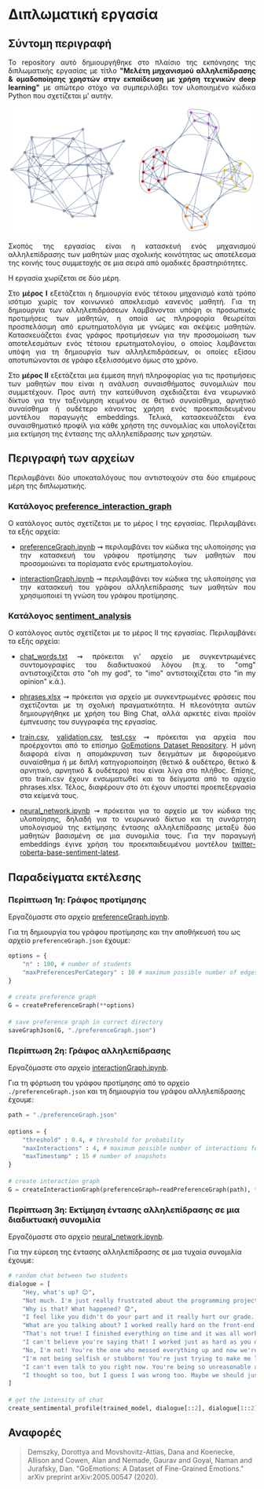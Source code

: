 # Διπλωματική εργασία
## Σύντομη περιγραφή
<p align="justify"> Το repository αυτό δημιουργήθηκε στο πλαίσιο της εκπόνησης της διπλωματικής εργασίας με τίτλο <b>"Μελέτη μηχανισμού αλληλεπίδρασης & ομαδοποίησης χρηστών στην εκπαίδευση με χρήση τεχνικών deep learning"</b> με απώτερο στόχο να συμπεριλάβει τον υλοποιημένο κώδικα Python που σχετίζεται μ' αυτήν. </p>

![cover.pdf](https://github.com/alexandrosst/Diploma-Thesis/blob/main/img.svg)

<p align="justify">Σκοπός της εργασίας είναι η κατασκευή ενός μηχανισμού αλληλεπίδρασης των μαθητών μιας σχολικής κοινότητας ως αποτέλεσμα της κοινής τους συμμετοχής σε μια σειρά από ομαδικές δραστηριότητες.</p>

<p align="justify">Η εργασία χωρίζεται σε δύο μέρη.</p>
<p align="justify">Στο <b>μέρος Ι</b> εξετάζεται η δημιουργία ενός τέτοιου μηχανισμό κατά τρόπο ισότιμο χωρίς τον κοινωνικό αποκλεισμό κανενός μαθητή. Για τη δημιουργία των αλληλεπιδράσεων λαμβάνονται υπόψη οι προσωπικές προτιμήσεις των μαθητών, η οποία ως πληροφορία θεωρείται προσπελάσιμη από ερωτηματολόγια με γνώμες και σκέψεις μαθητών. Κατασκευάζεται ένας γράφος προτιμήσεων για την προσομοίωση των αποτελεσμάτων ενός τέτοιου ερωτηματολογίου, ο οποίος λαμβάνεται υπόψη για τη δημιουργία των αλληλεπιδράσεων, οι οποίες εξίσου αποτυπώνονται σε γράφο εξελισσόμενο όμως στο χρόνο.</p>

<p align="justify">Στο <b>μέρος ΙΙ</b> εξετάζεται μια έμμεση πηγή πληροφορίας για τις προτιμήσεις των μαθητών που είναι η ανάλυση συναισθήματος συνομιλιών που συμμετέχουν. Προς αυτή την κατεύθυνση σχεδιάζεται ένα νευρωνικό δίκτυο για την ταξινόμηση κειμένου σε θετικό συναίσθημα, αρνητικό συναίσθημα ή ουδέτερο κάνοντας χρήση ενός προεκπαιδευμένου μοντέλου παραγωγής embeddings. Τελικά, κατασκευάζεται ένα συναισθηματικό προφίλ για κάθε χρήστη της συνομιλίας και υπολογίζεται μια εκτίμηση της έντασης της αλληλεπίδρασης των χρηστών.</p>

## Περιγραφή των αρχείων
<p align="justify">Περιλαμβάνει δύο υποκαταλόγους που αντιστοιχούν στα δύο επιμέρους μέρη της διπλωματικής.</p>

### Κατάλογος <a href=https://github.com/alexandrosst/Diploma-Thesis/tree/main/preference_interaction_graph>preference_interaction_graph</a>
<p align="justify">Ο κατάλογος αυτός σχετίζεται με το μέρος Ι της εργασίας. Περιλαμβάνει τα εξής αρχεία:</p>
<ul>
    <li><p align="justify"><a href=https://github.com/alexandrosst/Diploma-Thesis/blob/main/preference_interaction_graph/preferenceGraph.ipynb>preferenceGraph.ipynb</a> ⇝ περιλαμβάνει τον κώδικα της υλοποίησης για την κατασκευή του γράφου προτίμησης των μαθητών που προσομοιώνει τα πορίσματα ενός ερωτηματολογίου.</p></li>
    <li><p align="justify"><a href=https://github.com/alexandrosst/Diploma-Thesis/blob/main/preference_interaction_graph/interactionGraph.ipynb>interactionGraph.ipynb</a> ⇝ περιλαμβάνει τον κώδικα της υλοποίησης για την κατασκευή του γράφου αλληλεπίδρασης των μαθητών που χρησιμοποιεί τη γνώση του γράφου προτίμησης.</p></li>
</ul>

### Κατάλογος <a href=https://github.com/alexandrosst/Diploma-Thesis/tree/main/sentiment%20analysis>sentiment_analysis</a>
<p align="justify">Ο κατάλογος αυτός σχετίζεται με το μέρος ΙΙ της εργασίας. Περιλαμβάνει τα εξής αρχεία:</p>
<ul>
    <li><p align="justify"><a href=https://github.com/alexandrosst/Diploma-Thesis/blob/main/sentiment%20analysis/chat_words.txt>chat_words.txt</a> ⇝ πρόκειται γι' αρχείο με συγκεντρωμένες συντομογραφίες του διαδικτυακού λόγου (π.χ. το "omg" αντιστοιχίζεται στο "oh my god", το "imo" αντιστοιχίζεται στο "in my opinion" κ.ά.).</p></li>
    <li><p align="justify"><a href=https://github.com/alexandrosst/Diploma-Thesis/blob/main/sentiment%20analysis/phrases.xlsx>phrases.xlsx</a> ⇝ πρόκειται για αρχείο με συγκεντρωμένες φράσεις που σχετίζονται με τη σχολική πραγματικότητα. Η πλεονότητα αυτών δημιουργήθηκε με χρήση του Bing Chat, αλλά αρκετές είναι προϊόν έμπνευσης του συγγραφέα της εργασίας.</p></li>
    <li><p align="justify"><a href=https://github.com/alexandrosst/Diploma-Thesis/blob/main/sentiment%20analysis/train.csv>train.csv</a>, <a href=https://github.com/alexandrosst/Diploma-Thesis/blob/main/sentiment%20analysis/validation.csv>validation.csv</a>, <a href=https://github.com/alexandrosst/Diploma-Thesis/blob/main/sentiment%20analysis/test.csv>test.csv</a> ⇝ πρόκειται για αρχεία που προέρχονται από το επίσημο <a href=https://github.com/google-research/google-research/tree/master/goemotions>GoEmotions Dataset Repository</a>. Η μόνη διαφορά είναι η απομάκρυνση των δειγμάτων με διφορούμενο συναίσθημα ή με διπλή κατηγοριοποίηση (θετικό & ουδέτερο, θετικό & αρνητικό, αρνητικό & ουδέτερο) που είναι λίγα στο πλήθος. Επίσης, στο train.csv έχουν ενσωματωθεί και τα δείγματα από το αρχείο phrases.xlsx. Τέλος, διαφέρουν στο ότι έχουν υποστεί προεπεξεργασία στα κείμενά τους.</p></li>
    <li><p align="justify"><a href=https://github.com/alexandrosst/Diploma-Thesis/blob/main/sentiment%20analysis/neural_network.ipynb>neural_network.ipynb</a> ⇝ πρόκειται για το αρχείο με τον κώδικα της υλοποίησης, δηλαδή για το νευρωνικό δίκτυο και τη συνάρτηση υπολογισμού της εκτίμησης έντασης αλληλεπίδρασης μεταξύ δύο μαθητών βασισμένη σε μια συνομιλία τους. Για την παραγωγή embeddings έγινε χρήση του προεκπαιδευμένου μοντέλου <a href=https://huggingface.co/cardiffnlp/twitter-roberta-base-sentiment-latest>twitter-roberta-base-sentiment-latest</a>.</p></li>
</ul>

## Παραδείγματα εκτέλεσης
### Περίπτωση 1η: Γράφος προτίμησης
Εργαζόμαστε στο αρχείο <a href=https://github.com/alexandrosst/Diploma-Thesis/blob/main/preference_interaction_graph/preferenceGraph.ipynb>preferenceGraph.ipynb</a>.

Για τη δημιουργία του γράφου προτίμησης και την αποθήκευσή του ως αρχείο `preferenceGraph.json` έχουμε:

```python
options = {
    "n" : 100, # number of students
    "maxPreferencesPerCategory" : 10 # maximum possible number of edges (student's thoughts) per opinion item
}

# create preference graph
G = createPreferenceGraph(**options)

# save preference graph in currect directory
saveGraphJson(G, "./preferenceGraph.json")
```

### Περίπτωση 2η: Γράφος αλληλεπίδρασης
Εργαζόμαστε στο αρχείο <a href=https://github.com/alexandrosst/Diploma-Thesis/blob/main/preference_interaction_graph/interactionGraph.ipynb>interactionGraph.ipynb</a>.

Για τη φόρτωση του γράφου προτίμησης από το αρχείο `./preferenceGraph.json` και τη δημιουργία του γράφου αλληλεπίδρασης έχουμε:

```python
path = "./preferenceGraph.json"

options = {
    "threshold" : 0.4, # threshold for probability
    "maxInteractions" : 4, # maximum possible number of interactions for a node
    "maxTimestamp" : 15 # number of snapshots
}

# create interaction graph
G = createInteractionGraph(preferenceGraph=readPreferenceGraph(path), **options)
```

### Περίπτωση 3η: Εκτίμηση έντασης αλληλεπίδρασης σε μια διαδικτυακή συνομιλία
Εργαζόμαστε στο αρχείο <a href=https://github.com/alexandrosst/Diploma-Thesis/blob/main/sentiment%20analysis/neural_network.ipynb>neural_network.ipynb</a>.

Για την εύρεση της έντασης αλληλεπίδρασης σε μια τυχαία συνομιλία έχουμε:

```python
# random chat between two students
dialogue = [
    "Hey, what's up? 😊",
    "Not much. I'm just really frustrated about the programming project we turned in yesterday. 😔",
    "Why is that? What happened? 😟",
    "I feel like you didn't do your part and it really hurt our grade. You were supposed to work on the front-end and you barely did anything. 😞",
    "What are you talking about? I worked really hard on the front-end! You were the one who was supposed to do the back-end and you didn't even finish it! 😠",
    "That's not true! I finished everything on time and it was all working perfectly. You were the one who was slacking off and not contributing anything. 😠",
    "I can't believe you're saying that! I worked just as hard as you did and I did everything I was supposed to do. You're just trying to blame me for your own mistakes. 😠",
    "No, I'm not! You're the one who messed everything up and now we're both going to suffer because of it. I can't believe you're being so selfish and stubborn about this. 😠",
    "I'm not being selfish or stubborn! You're just trying to make me look bad so you can feel better about yourself. It's not going to work. We both know what really happened. 😠",
    "I can't even talk to you right now. You're being so unreasonable and unfair. I thought we were friends, but I guess I was wrong. 😔",
    "I thought so too, but I guess I was wrong too. Maybe we should just work on our own projects from now on. It's obviously not working out between us. 😔"
]

# get the intensity of chat
create_sentimental_profile(trained_model, dialogue[::2], dialogue[1::2])
```

## Αναφορές
> Demszky, Dorottya and Movshovitz-Attias, Dana and Koenecke, Allison and Cowen, Alan and Nemade, Gaurav and Goyal, Naman and Jurafsky, Dan. "GoEmotions: A Dataset of Fine-Grained Emotions." arXiv preprint arXiv:2005.00547 (2020).